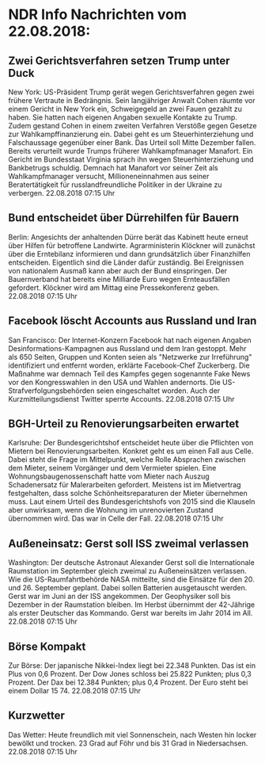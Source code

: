 # NDR Info Nachrichten vom 22.08.2018:


## Zwei Gerichtsverfahren setzen Trump unter Duck
New York:        US-Präsident Trump gerät wegen Gerichtsverfahren gegen zwei frühere Vertraute in Bedrängnis. Sein langjähriger Anwalt Cohen räumte vor einem Gericht in New York ein, Schweigegeld an zwei Fauen gezahlt zu haben. Sie hatten nach eigenen Angaben sexuelle Kontakte zu Trump. Zudem gestand Cohen in einem zweiten Verfahren Verstöße gegen Gesetze zur Wahlkampffinanzierung ein. Dabei geht es um Steuerhinterziehung und Falschaussage gegenüber einer Bank. Das Urteil soll Mitte Dezember fallen. Bereits verurteilt wurde Trumps früherer Wahlkampfmanager Manafort. Ein Gericht im Bundesstaat Virginia sprach ihn wegen Steuerhinterziehung und Bankbetrugs schuldig. Demnach hat Manafort vor seiner Zeit als Wahlkampfmanager versucht, Millioneneinnahmen aus seiner Beratertätigkeit für russlandfreundliche Politiker in der Ukraine zu verbergen. 22.08.2018 07:15 Uhr 

## Bund entscheidet über Dürrehilfen für Bauern
Berlin: Angesichts der anhaltenden Dürre berät das Kabinett heute erneut über Hilfen für betroffene Landwirte. Agrarministerin Klöckner will zunächst über die Erntebilanz informieren und dann grundsätzlich über Finanzhilfen entscheiden. Eigentlich sind die Länder dafür zuständig. Bei Ereignissen von nationalem Ausmaß kann aber auch der Bund einspringen. Der Bauernverband hat bereits eine Milliarde Euro wegen Ernteausfällen gefordert. Klöckner wird am Mittag eine Pressekonferenz geben. 22.08.2018 07:15 Uhr 

## Facebook löscht Accounts aus Russland und Iran
San Francisco: Der Internet-Konzern Facebook hat nach eigenen Angaben Desinformations-Kampagnen aus Russland und dem Iran gestoppt. Mehr als 650 Seiten, Gruppen und Konten seien als "Netzwerke zur Irreführung" identifiziert und entfernt worden, erklärte Facebook-Chef Zuckerberg. Die Maßnahme war demnach Teil des Kampfes gegen sogenannte Fake News vor den Kongresswahlen in den USA und Wahlen andernorts. Die US-Strafverfolgungsbehörden seien eingeschaltet worden. Auch der Kurzmitteilungsdienst Twitter sperrte Accounts. 22.08.2018 07:15 Uhr 

## BGH-Urteil zu Renovierungsarbeiten erwartet
Karlsruhe: Der Bundesgerichtshof entscheidet heute über die Pflichten von Mietern bei Renovierungsarbeiten. Konkret geht es um einen Fall aus Celle. Dabei steht die Frage im Mittelpunkt, welche Rolle Absprachen zwischen dem Mieter, seinem Vorgänger und dem Vermieter spielen. Eine Wohnungsbaugenossenschaft hatte vom Mieter nach Auszug Schadenersatz für Malerarbeiten gefordert. Meistens ist im Mietvertrag festgehalten, dass solche Schönheitsreparaturen der Mieter übernehmen muss. Laut einem Urteil des Bundesgerichtshofs von 2015 sind die Klauseln aber unwirksam, wenn die Wohnung im unrenovierten Zustand übernommen wird. Das war in Celle der Fall. 22.08.2018 07:15 Uhr 

## Außeneinsatz: Gerst soll ISS zweimal verlassen
Washington: Der deutsche Astronaut Alexander Gerst soll die Internationale Raumstation im September gleich zweimal zu Außeneinsätzen verlassen. Wie die US-Raumfahrtbehörde NASA mitteilte, sind die Einsätze für den 20. und 26. September geplant. Dabei sollen Batterien ausgetauscht werden. Gerst war im Juni an der ISS angekommen. Der Geophysiker soll bis Dezember in der Raumstation bleiben. Im Herbst übernimmt der 42-Jährige als erster Deutscher das Kommando. Gerst war bereits im Jahr 2014 im All. 22.08.2018 07:15 Uhr 

## Börse Kompakt
Zur Börse: Der japanische Nikkei-Index liegt bei 22.348 Punkten. Das ist ein Plus von 0,6 Prozent. Der Dow Jones schloss bei 25.822 Punkten; plus 0,3 Prozent. Der Dax bei 12.384 Punkten; plus 0,4 Prozent. Der Euro steht bei einem Dollar 15 74. 22.08.2018 07:15 Uhr 

## Kurzwetter
Das Wetter: Heute freundlich mit viel Sonnenschein, nach Westen hin locker bewölkt und trocken. 23 Grad auf Föhr und bis 31 Grad in Niedersachsen. 22.08.2018 07:15 Uhr 
